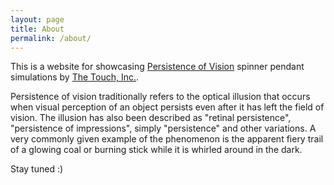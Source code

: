 ```yaml
---
layout: page
title: About
permalink: /about/
---
```


This is a website for showcasing [Persistence of Vision](https://www.masterclass.com/articles/persistence-of-vision-explained) spinner pendant simulations by [The Touch, Inc.](https://www.the-touch.com).

Persistence of vision traditionally refers to the optical illusion that occurs when visual perception of an object persists even after it has left the field of vision. The illusion has also been described as "retinal persistence", "persistence of impressions", simply "persistence" and other variations. A very commonly given example of the phenomenon is the apparent fiery trail of a glowing coal or burning stick while it is whirled around in the dark.

Stay tuned :)
